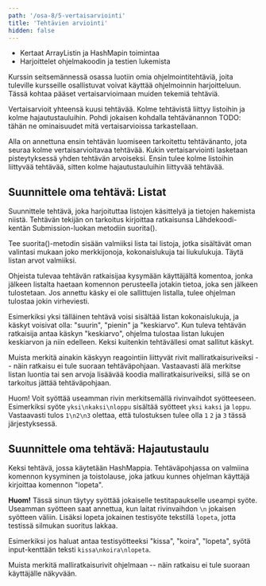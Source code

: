 ```yaml
---
path: '/osa-8/5-vertaisarviointi'
title: 'Tehtävien arviointi'
hidden: false
---
```



<text-box variant='learningObjectives' name='Oppimistavoitteet'>

- Kertaat ArrayListin ja HashMapin toimintaa
- Harjoittelet ohjelmakoodin ja testien lukemista

</text-box>

Kurssin seitsemännessä osassa luotiin omia ohjelmointitehtäviä, joita tuleville kursseille osallistuvat voivat käyttää ohjelmoinnin harjoitteluun. Tässä kohtaa pääset vertaisarvioimaan muiden tekemiä tehtäviä.

Vertaisarvioit yhteensä kuusi tehtävää. Kolme tehtävistä liittyy listoihin ja kolme hajautustauluihin. Pohdi jokaisen kohdalla tehtävänannon TODO: tähän ne ominaisuudet mitä vertaisarvioissa tarkastellaan.

Alla on annettuna ensin tehtävän luomiseen tarkoitettu tehtävänanto, jota seuraa kolme vertaisarvioitavaa tehtävää. Kukin vertaisarviointi lasketaan pisteytyksessä yhden tehtävän arvoiseksi. Ensin tulee kolme listoihin liittyvää tehtävää, sitten kolme hajautustauluihin liittyvää tehtävää.


## Suunnittele oma tehtävä: Listat

Suunnittele tehtävä, joka harjoituttaa listojen käsittelyä ja tietojen hakemista niistä. Tehtävän tekijän on tarkoitus kirjoittaa ratkaisunsa Lähdekoodi-kentän Submission-luokan metodiin suorita().

Tee suorita()-metodin sisään valmiiksi lista tai listoja, jotka sisältävät oman valintasi mukaan joko merkkijonoja, kokonaislukuja tai liukulukuja. Täytä listan arvot valmiiksi.

Ohjeista tulevaa tehtävän ratkaisijaa kysymään käyttäjältä komentoa, jonka jälkeen listalta haetaan komennon perusteella jotakin tietoa, joka sen jälkeen tulostetaan. Jos annettu käsky ei ole sallittujen listalla, tulee ohjelman tulostaa jokin virheviesti.

Esimerkiksi yksi tälläinen tehtävä voisi sisältää listan kokonaislukuja, ja käskyt voisivat olla: "suurin", "pienin" ja "keskiarvo". Kun tuleva tehtävän ratkaisija antaa käskyn "keskiarvo", ohjelma tulostaa listan lukujen keskiarvon ja niin edelleen. Keksi kuitenkin tehtävällesi omat sallitut käskyt.

Muista merkitä ainakin käskyyn reagointiin liittyvät rivit malliratkaisuriveiksi -- näin ratkaisu ei tule suoraan tehtäväpohjaan. Vastaavasti älä merkitse listan luontia tai sen arvoja lisäävää koodia malliratkaisuriveiksi, sillä se on tarkoitus jättää tehtäväpohjaan.

Huom! Voit syöttää useamman rivin merkitsemällä rivinvaihdot syötteeseen. Esimerkiksi syöte `yksi\nkaksi\nloppu` sisältää syötteet `yksi` `kaksi` ja `loppu`. Vastaavasti tulos `1\n2\n3` olettaa, että tulostuksen tulee olla `1` `2` ja `3` tässä järjestyksessä.


<crowdsorcerer id='26' peerreview='true' exercisecount='3'></crowdsorcerer>



##  Suunnittele oma tehtävä: Hajautustaulu

Keksi tehtävä, jossa käytetään HashMappia. Tehtäväpohjassa on valmiina komennon kysyminen ja toistolause, joka jatkuu kunnes ohjelman käyttäjä kirjoittaa komennon "lopeta".

**Huom!** Tässä sinun täytyy syöttää jokaiselle testitapaukselle useampi syöte. Useamman syötteen saat annettua, kun laitat rivinvaihdon `\n` jokaisen syötteen väliin. Lisäksi lopeta jokainen testisyöte tekstillä `lopeta`, jotta testissä silmukan suoritus lakkaa.

Esimerkiksi jos haluat antaa testisyötteeksi "kissa", "koira", "lopeta", syötä input-kenttään teksti `kissa\nkoira\nlopeta`.

Muista merkitä malliratkaisurivit ohjelmaan -- näin ratkaisu ei tule suoraan käyttäjälle näkyvään.


<crowdsorcerer id='27' peerreview='true' exercisecount='3'></crowdsorcerer>
